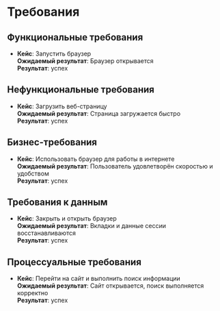 
# Требования

## Функциональные требования
- **Кейс**: Запустить браузер  
  **Ожидаемый результат**: Браузер открывается  
  **Результат**: успех  

## Нефункциональные требования
- **Кейс**: Загрузить веб-страницу  
  **Ожидаемый результат**: Страница загружается быстро  
  **Результат**: успех  

## Бизнес-требования
- **Кейс**: Использовать браузер для работы в интернете  
  **Ожидаемый результат**: Пользователь удовлетворён скоростью и удобством  
  **Результат**: успех  

## Требования к данным
- **Кейс**: Закрыть и открыть браузер  
  **Ожидаемый результат**: Вкладки и данные сессии восстанавливаются  
  **Результат**: успех  

## Процессуальные требования
- **Кейс**: Перейти на сайт и выполнить поиск информации  
  **Ожидаемый результат**: Сайт открывается, поиск выполняется корректно  
  **Результат**: успех  
